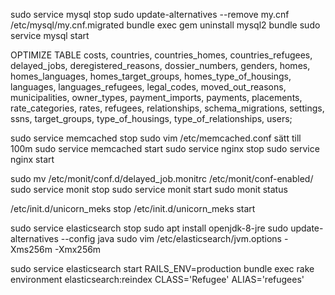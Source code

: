 sudo service mysql stop
sudo update-alternatives --remove my.cnf /etc/mysql/my.cnf.migrated
bundle exec gem uninstall mysql2
bundle
sudo service mysql start

OPTIMIZE TABLE costs, countries, countries_homes, countries_refugees, delayed_jobs, deregistered_reasons, dossier_numbers, genders, homes, homes_languages, homes_target_groups, homes_type_of_housings, languages, languages_refugees, legal_codes, moved_out_reasons, municipalities, owner_types, payment_imports, payments, placements, rate_categories, rates, refugees, relationships, schema_migrations, settings, ssns, target_groups, type_of_housings, type_of_relationships, users;

sudo service memcached stop
sudo vim /etc/memcached.conf
sätt till 100m
sudo service memcached start
sudo service nginx stop
sudo service nginx start

sudo mv /etc/monit/conf.d/delayed_job.monitrc  /etc/monit/conf-enabled/
sudo service monit stop
sudo service monit start
sudo monit status

/etc/init.d/unicorn_meks stop
/etc/init.d/unicorn_meks start

sudo service elasticsearch stop
sudo apt install openjdk-8-jre
sudo update-alternatives --config java
sudo vim /etc/elasticsearch/jvm.options
-Xms256m
-Xmx256m

sudo service elasticsearch start
RAILS_ENV=production bundle exec rake environment elasticsearch:reindex CLASS='Refugee' ALIAS='refugees'
